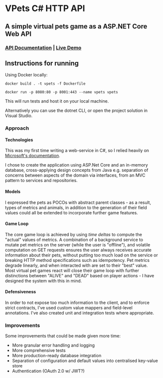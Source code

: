 # VPets C# HTTP API

## A simple virtual pets game as a ASP.NET Core Web API

### [API Documentation](https://vpets.herokuapp.com/) | [Live Demo](https://vpets.herokuapp.com/api/v1/users)

## Instructions for running

Using Docker locally:

```
docker build . -t vpets -f Dockerfile

docker run -p 8080:80 -p 8001:443 --name vpets vpets
```

This will run tests and host it on your local machine.

Alternatively you can use the dotnet CLI, or open the project solution in Visual Studio.

### Approach

#### Technologies

This was my first time writing a web-service in C#, so I relied heavily on [Microsoft's documentation](https://docs.microsoft.com/en-us/dotnet/).

I chose to create the application using ASP.Net Core and an in-memory database, cross-applying design concepts from Java e.g. separation of concerns between aspects of the domain via interfaces, from an MVC pattern to services and repositories.

#### Models

I expressed the pets as POCOs with abstract parent classes - as a result, types of metrics and animals, in addition to the generation of their field values could all be extended to incorporate further game features.

#### Game Loop

The core game loop is achieved by using *time deltas* to compute the "actual" values of metrics. A combination of a background service to mutate pet metrics on the server (while the user is "offline"), and volatile computation on GET requests ensures the user always receives accurate information about their pets, without putting too much load on the service or breaking HTTP method specifications such as idempotency. Pet metrics degrade linearly, and when interacted with are set to their "best" value. Most virtual pet games react will close their game loop with further distinctions between "ALIVE" and "DEAD" based on player actions - I have designed the system with this in mind.

#### Defensiveness

In order to not expose too much information to the client, and to enforce strict contracts, I've used custom value mappers and field-level annotations. I've also created unit and integration tests where appropriate.

### Improvements

Some improvements that could be made given more time:

- More granular error handling and logging
- More comprehensive tests
- More production-ready database integration
- Separation of configuration and default values into centralised key-value store
- Authentication (OAuth 2.0 w/ JWT?)